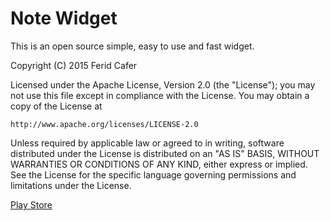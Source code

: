 # Note Widget

This is an open source simple, easy to use and fast widget.

Copyright (C) 2015 Ferid Cafer

Licensed under the Apache License, Version 2.0 (the "License");
you may not use this file except in compliance with the License.
You may obtain a copy of the License at

    http://www.apache.org/licenses/LICENSE-2.0

Unless required by applicable law or agreed to in writing, software
distributed under the License is distributed on an "AS IS" BASIS,
WITHOUT WARRANTIES OR CONDITIONS OF ANY KIND, either express or implied.
See the License for the specific language governing permissions and
limitations under the License.

[Play Store](https://play.google.com/store/apps/details?id=com.ferid.app.notetake)